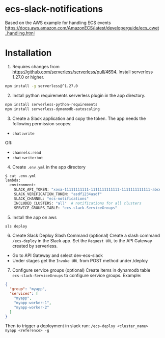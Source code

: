 # ecs-slack-notifications
Based on the AWS example for handling ECS events https://docs.aws.amazon.com/AmazonECS/latest/developerguide/ecs_cwet_handling.html

# Installation
1. Requires changes from https://github.com/serverless/serverless/pull/4694. Install serverless 1.27.0 or higher.
```bash
npm install -g serverless@^1.27.0
```

2. Install python requirements serverless plugin in the app directory.
```bash
npm install serverless-python-requirements
npm install serverless-dynamodb-autoscaling
```

3. Create a Slack application and copy the token. The app needs the following permission scopes:
- `chat:write`

OR:
- `channels:read`
- `chat:write:bot`

4. Create `.env.yml` in the app directory
```bash
$ cat .env.yml
lambda:
  environment:
    SLACK_API_TOKEN: "xoxa-11111111111-1111111111111-1111111111111-abcd3abcd3abcd3abcd3abcd3abcd3123"
    SLACK_VERIFICATION_TOKEN: "asdf1234asdf"
    SLACK_CHANNEL: "ecs-notifications"
    INCLUDED_CLUSTERS: "all"  # notifications for all clusters
    SERVICE_GROUPS_TABLE: "ecs-slack-ServiceGroups"

```

5. Install the app on aws
```bash
sls deploy
```

6. Create Slack Deploy Slash Command (optional)
Create a slash command `/ecs-deploy` in the Slack app. Set the `Request URL` to the API Gateway created by serverless.
  - Go to API Gateway and select dev-ecs-slack
  - Under stages get the `Invoke URL` from POST method under /deploy

7. Configure service groups (optional)
Create items in dynamodb table `ecs-slack-ServiceGroups` to configure service groups. Example:
```json
{
  "group": "myapp",
  "services": [
    "myapp",
    "myapp-worker-1",
    "myapp-worker-2"
  ]
}
```
Then to trigger a deployment in slack run: `/ecs-deploy <cluster_name> myapp <reference> -g`
